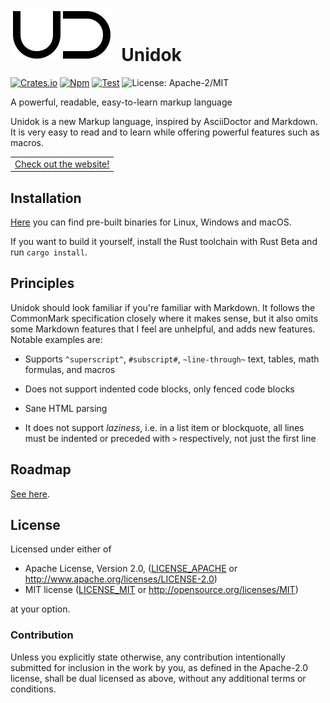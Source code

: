 # ![Logo](doc/ud.svg)&nbsp; Unidok

[![Crates.io]][Crates-url] [![Npm]][Npm-url] [![Test]][Test-url] ![License: Apache-2/MIT][License]

[Crates.io]: https://img.shields.io/crates/v/unidok
[Crates-url]: https://crates.io/crates/unidok
[Npm]: https://img.shields.io/npm/v/unidok
[Npm-url]: https://npmjs.com/package/unidok
[Test]: https://github.com/Aloso/unidok/actions/workflows/test.yml/badge.svg
[Test-url]: https://github.com/Aloso/unidok/actions/workflows/test.yml
[License]: https://img.shields.io/badge/license-Apache%202%2FMIT-blue

A powerful, readable, easy-to-learn markup language

Unidok is a new Markup language, inspired by AsciiDoctor and Markdown. It is very easy to read and to learn while offering powerful features such as macros.

<div align="center">
<table><tr><td>
<a href="https://aloso.github.io/unidok/">Check out the website!</a>
</td></tr></table>
</div>

## Installation

[Here](https://github.com/Aloso/unidok/releases) you can find pre-built binaries for Linux, Windows and macOS.

If you want to build it yourself, install the Rust toolchain with Rust Beta and run `cargo install`.

## Principles

Unidok should look familiar if you're familiar with Markdown. It follows the CommonMark specification closely where it makes sense, but it also omits some Markdown features that I feel are unhelpful, and adds new features. Notable examples are:

* Supports `^superscript^`, `#subscript#`, `~line-through~` text, tables, math formulas, and macros

* Does not support indented code blocks, only fenced code blocks

* Sane HTML parsing

* It does not support _laziness_, i.e. in a list item or blockquote,
  all lines must be indented or preceded with `>` respectively, not just the first line


## Roadmap

[See here](https://aloso.github.io/unidok/?roadmap).

## License

Licensed under either of

* Apache License, Version 2.0, ([LICENSE_APACHE](LICENSE_APACHE) or http://www.apache.org/licenses/LICENSE-2.0)
* MIT license ([LICENSE_MIT](LICENSE_MIT) or http://opensource.org/licenses/MIT)

at your option.

### Contribution

Unless you explicitly state otherwise, any contribution intentionally
submitted for inclusion in the work by you, as defined in the Apache-2.0
license, shall be dual licensed as above, without any additional terms or
conditions.
